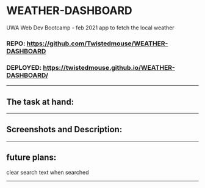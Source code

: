 # WEATHER-DASHBOARD
UWA Web Dev Bootcamp - feb 2021
app to fetch the local weather

### REPO: https://github.com/Twistedmouse/WEATHER-DASHBOARD
### DEPLOYED: https://twistedmouse.github.io/WEATHER-DASHBOARD/

---
## The task at hand:


---
## Screenshots and Description:

---

## future plans:
clear search text when searched

---